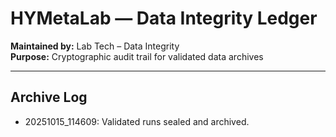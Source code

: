 # HYMetaLab — Data Integrity Ledger

**Maintained by:** Lab Tech – Data Integrity  
**Purpose:** Cryptographic audit trail for validated data archives

---

## Archive Log

- 20251015_114609: Validated runs sealed and archived.
